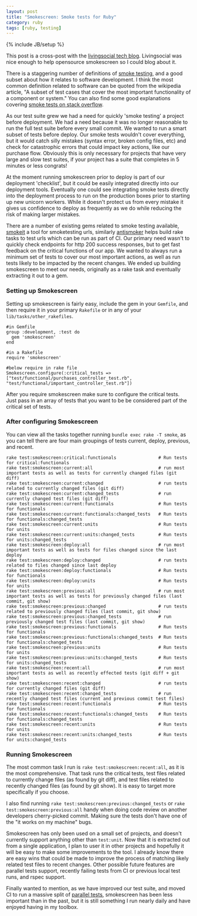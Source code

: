 ```yaml
---
layout: post
title: "Smokescreen: Smoke tests for Ruby"
category: ruby
tags: [ruby, testing]
---
```

{% include JB/setup %}

This post is a cross-post with the [livingsocial tech blog](https://techblog.livingsocial.com/blog/2013/09/19/smokescreen-smoke-tests-for-ruby/#disqus_thread). Livingsocial was nice enough to help opensource smokescreen so I could blog about it.

There is a staggering number of definitions of [smoke testing](http://en.wikipedia.org/wiki/Smoke_testing), and a good subset about how it relates to software development. I think the most common definition related to software can be quoted from the wikipedia article, "A subset of test cases that cover the most important functionality of a component or system." You can also find some good explanations covering [smoke tests on stack overflow](http://stackoverflow.com/questions/745192/what-is-a-smoke-testing-and-what-will-it-do-for-me). 

As our test suite grew we had a need for quickly 'smoke testing' a project before deployment. We had a need because it was no longer reasonable to run the full test suite before every small commit. We wanted to run a smart subset of tests before deploy. Our smoke tests wouldn't cover everything, but it would catch silly mistakes (syntax error, broken config files, etc) and check for catastrophic errors that could impact key actions, like our purchase flow. Obviously this is only necessary for projects that have very large and slow test suites, if your project has a suite that completes in 5 minutes or less congrats!

At the moment running smokescreen prior to deploy is part of our deployment 'checklist', but it could be easily integrated directly into our deployment tools. Eventually one could see integrating smoke tests directly into the deployment process to run on the production boxes prior to starting up new unicorn workers. While it doesn't protect us from every mistake it gives us confidence to deploy as frequently as we do while reducing the risk of making larger mistakes.

There are a number of existing gems related to smoke testing available, [smokeit](https://github.com/timonv/smokeit) a tool for smoketesting urls, similarly [antismoker](https://github.com/yyuu/antismoker) helps build rake tasks to test urls which can be run as part of CI. Our primary need wasn't to quickly check endpoints for http 200 success responses, but to get fast feedback on the critical functions of our app. We wanted to always run a minimum set of tests to cover our most important actions, as well as run tests likely to be impacted by the recent changes. We ended up building smokescreen to meet our needs, originally as a rake task and eventually extracting it out to a gem.

### Setting up Smokescreen

Setting up smokescreen is fairly easy, include the gem in your `Gemfile`, and then require it in your primary `Rakefile` or in any of your `lib/tasks/other_rakefiles`.

	#in Gemfile
    group :development, :test do
      gem 'smokescreen'
    end

	#in a Rakefile
    require 'smokescreen'
    
	#below require in rake file
    Smokescreen.configure(:critical_tests => ["test/functional/purchases_controller_test.rb", "test/functional/important_controller_test.rb"])
    
After you require smokescreen make sure to configure the critical tests. Just pass in an array of tests that you want to be be considered part of the critical set of tests. 
    
### After configuring Smokescreen

You can view all the tasks together running `bundle exec rake -T smoke`, as you can tell there are four main groupings of tests current, deploy, previous, and recent. 


	rake test:smokescreen:critical:functionals                # Run tests for critical:functionals
	rake test:smokescreen:current:all                         # run most important tests as well as tests for currently changed files (git diff)
	rake test:smokescreen:current:changed                     # run tests related to currently changed files (git diff)
	rake test:smokescreen:current:changed_tests               # run currently changed test files (git diff)
	rake test:smokescreen:current:functionals                 # Run tests for functionals
	rake test:smokescreen:current:functionals:changed_tests   # Run tests for functionals:changed_tests
	rake test:smokescreen:current:units                       # Run tests for units
	rake test:smokescreen:current:units:changed_tests         # Run tests for units:changed_tests
	rake test:smokescreen:deploy:all                          # run most important tests as well as tests for files changed since the last deploy
	rake test:smokescreen:deploy:changed                      # run tests related to files changed since last deploy
	rake test:smokescreen:deploy:functionals                  # Run tests for functionals
	rake test:smokescreen:deploy:units                        # Run tests for units
	rake test:smokescreen:previous:all                        # run most important tests as well as tests for previously changed files (last commit, git show)
	rake test:smokescreen:previous:changed                    # run tests related to previously changed files (last commit, git show)
	rake test:smokescreen:previous:changed_tests              # run previously changed test files (last commit, git show)
	rake test:smokescreen:previous:functionals                # Run tests for functionals
	rake test:smokescreen:previous:functionals:changed_tests  # Run tests for functionals:changed_tests
	rake test:smokescreen:previous:units                      # Run tests for units
	rake test:smokescreen:previous:units:changed_tests        # Run tests for units:changed_tests
	rake test:smokescreen:recent:all                          # run most important tests as well as recently effected tests (git diff + git show)
	rake test:smokescreen:recent:changed                      # run tests for currently changed files (git diff)
	rake test:smokescreen:recent:changed_tests                # run recently changed test files (current and previous commit test files)
	rake test:smokescreen:recent:functionals                  # Run tests for functionals
	rake test:smokescreen:recent:functionals:changed_tests    # Run tests for functionals:changed_tests
	rake test:smokescreen:recent:units                        # Run tests for units
	rake test:smokescreen:recent:units:changed_tests          # Run tests for units:changed_tests


### Running Smokescreen

The most common task I run is `rake test:smokescreen:recent:all`, as it is the most comprehensive. That task runs the critical tests, test files related to currently change files (as found by git diff), and test files related to recently changed files (as found by git show). It is easy to target more specifically if you choose.

I also find running `rake test:smokescreen:previous:changed_tests` or `rake test:smokescreen:previous:all` handy when doing code review on another developers cherry-picked commit. Making sure the tests don't have one of the "it works on my machine" bugs.

Smokescreen has only been used on a small set of projects, and doesn't currently support anything other than `test:unit`. Now that it is extracted out from a single application, I plan to user it in other projects and hopefully it will be easy to make some improvements to the tool. I already know there are easy wins that could be made to improve the process of matching likely related test files to recent changes. Other possible future features are parallel tests support, recently failing tests from CI or previous local test runs, and rspec support.

Finally wanted to mention, as we have improved our test suite, and moved CI to run a massive split of [parallel tests](https://github.com/grosser/parallel_tests), smokescreen has been less important than in the past, but it is still something I run nearly daily and have enjoyed having in my toolbox.